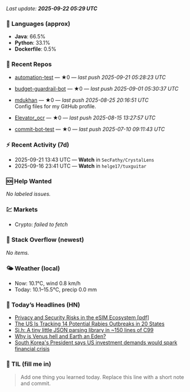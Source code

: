 

<!-- DAILY-SECTION:START -->
_Last update: **2025-09-22 05:29 UTC**_


### 🧪 Languages (approx)
- **Java**: 66.5%
- **Python**: 33.1%
- **Dockerfile**: 0.5%

### 🔧 Recent Repos
- [automation-test](https://github.com/mdukhan/automation-test) — ★0 — _last push 2025-09-21 05:28:23 UTC_  
  
- [budget-guardrail-bot](https://github.com/mdukhan/budget-guardrail-bot) — ★0 — _last push 2025-09-01 05:30:37 UTC_  
  
- [mdukhan](https://github.com/mdukhan/mdukhan) — ★0 — _last push 2025-08-25 20:16:51 UTC_  
  Config files for my GitHub profile.
- [Elevator_ocr](https://github.com/mdukhan/Elevator_ocr) — ★0 — _last push 2025-08-15 13:27:57 UTC_  
  
- [commit-bot-test](https://github.com/mdukhan/commit-bot-test) — ★0 — _last push 2025-07-10 09:11:43 UTC_  
  

### ⚡ Recent Activity (7d)
- 2025-09-21 13:43 UTC — **Watch** in `SecFathy/CrystalLens`
- 2025-09-16 23:41 UTC — **Watch** in `helge17/tuxguitar`

### 🆘 Help Wanted
_No labeled issues._

### 💹 Markets
- Crypto: _failed to fetch_

### 🧩 Stack Overflow (newest)
_No items._

### 🌤️ Weather (local)
- Now: 10.1°C, wind 0.8 km/h
- Today: 10.1–15.5°C, precip 0.0 mm

### 📰 Today’s Headlines (HN)
- [Privacy and Security Risks in the eSIM Ecosystem [pdf]](https://www.psychiatrymargins.com/p/traditional-dsm-disorders-dissolve?r=2wyot6&amp;triedRedirect=true)
- [The US Is Tracking 14 Potential Rabies Outbreaks in 20 States](https://www.usenix.org/system/files/usenixsecurity25-motallebighomi.pdf)
- [Sj.h: A tiny little JSON parsing library in ~150 lines of C99](https://www.accuweather.com/en/health-wellness/the-us-is-tracking-14-potential-rabies-outbreaks-in-20-states-heres-what-to-know/1817668)
- [Why is Venus hell and Earth an Eden?](https://github.com/rxi/sj.h)
- [South Korea&#x27;s President says US investment demands would spark financial crisis](https://www.quantamagazine.org/why-is-venus-hell-and-earth-an-eden-20250915/)

### 🧠 TIL (fill me in)
> Add one thing you learned today. Replace this line with a short note and commit.

<!-- DAILY-SECTION:END -->
